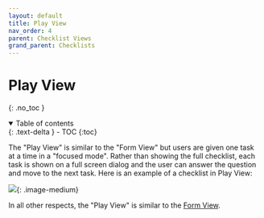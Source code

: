 ```yaml
---
layout: default
title: Play View
nav_order: 4
parent: Checklist Views
grand_parent: Checklists
---
```

# Play View
{: .no_toc }


<details open markdown="block">
  <summary>
    Table of contents
  </summary>
  {: .text-delta }
- TOC
{:toc}
</details>

The "Play View" is similar to the "Form View" but users are given one task at a time in a "focused mode". Rather than showing the full checklist, each task is shown on a full screen dialog and the user can answer the question and move to the next task. Here is an example of a checklist in Play View:

![](/assets/images/views/play-view.gif){: .image-medium}

In all other respects, the "Play View" is similar to the [Form View](/checklists/form-view/).